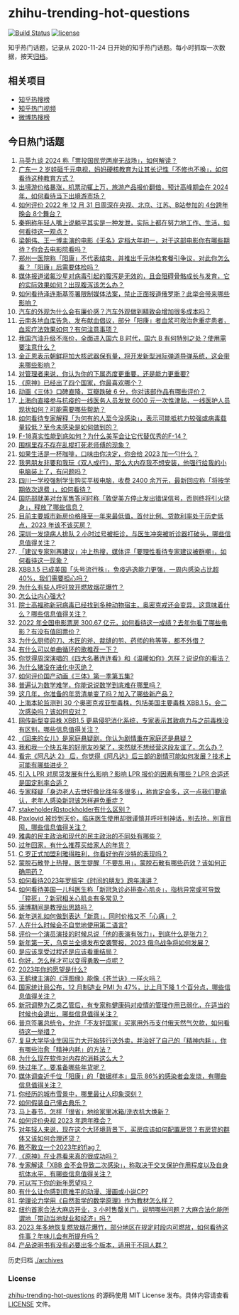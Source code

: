 # zhihu-trending-hot-questions

[![Build Status](https://github.com/justjavac/zhihu-trending-hot-questions/workflows/ci/badge.svg?branch=master)](https://github.com/justjavac/zhihu-trending-hot-questions/actions)
[![license](https://img.shields.io/github/license/justjavac/zhihu-trending-hot-questions)](https://github.com/justjavac/zhihu-trending-hot-questions/blob/master/LICENSE)

知乎热门话题，记录从 2020-11-24
日开始的知乎热门话题。每小时抓取一次数据，按天[归档](./archives)。

## 相关项目

- [知乎热搜榜](https://github.com/justjavac/zhihu-trending-top-search)
- [知乎热门视频](https://github.com/justjavac/zhihu-trending-hot-video)
- [微博热搜榜](https://github.com/justjavac/weibo-trending-hot-search)

## 今日热门话题

<!-- BEGIN -->
<!-- 最后更新时间 Mon Jan 02 2023 12:19:39 GMT+0800 (China Standard Time) -->

1. [马英九谈 2024 称「票投国民党两岸无战场」，如何解读？](https://www.zhihu.com/question/576119936)
1. [广东一 2 岁娃砸千元电视，妈妈硬核教育为让其长记性「不修也不换」，如何看待这种教育方式？](https://www.zhihu.com/question/575649342)
1. [出境游价格暴涨，机票动辄上万，旅游产品报价翻倍，预计高峰期会在 2024 年，如何看待当下出境游市场？](https://www.zhihu.com/question/575904509)
1. [如何评价 2022 年 12 月 31 日周深在央视、北京、江苏、B站参加的 4台跨年晚会 8个舞台？](https://www.zhihu.com/question/576066103)
1. [秦朔称年轻人嘴上说躺平其实是一种发泄，实际上都在努力地工作、生活，如何看待这一观点？](https://www.zhihu.com/question/574771781)
1. [梁朝伟、王一博主演的电影《无名》定档大年初一，对于这部电影你有哪些期待？你会去电影院看吗？](https://www.zhihu.com/question/575948248)
1. [郑州一医院称「阳康」不代表结束，并推出千元体检套餐引争议，对此你怎么看？「阳康」后需要体检吗？](https://www.zhihu.com/question/576121619)
1. [媒体报道诺氟沙星对病毒引起的腹泻是无效的，且会阻碍骨骼成长与发育，它的实际效果如何？出现腹泻该怎么办？](https://www.zhihu.com/question/576129561)
1. [如何看待泽连斯基签署限制媒体法案，禁止正面报道俄罗斯？此举会带来哪些影响？](https://www.zhihu.com/question/575658349)
1. [汽车的外观为什么会有廉价感？汽车外观做到精致会增加很多成本吗？](https://www.zhihu.com/question/28168213)
1. [云南各地血库告急、发布献血倡议，部分「阳康」者血浆可救治危重症患者，血浆疗法效果如何？有何注意事项？](https://www.zhihu.com/question/576137086)
1. [我国汽油升级不涨价，全面进入国六 B 时代，国六 B 有何特别之处？使用需要注意什么？](https://www.zhihu.com/question/576129812)
1. [金正恩表示朝鲜将加大核武器保有量，将开发新型洲际弹道导弹系统，这会带来哪些影响？](https://www.zhihu.com/question/576228324)
1. [对管理者来说，你认为你的下属态度更重要，还是能力更重要?](https://www.zhihu.com/question/571112995)
1. [《原神》已经出了四个国家，你最喜欢哪个？](https://www.zhihu.com/question/575851760)
1. [动画《三体》口碑直降，豆瓣跌破 6 分，你对该部作品有哪些评价？](https://www.zhihu.com/question/574819232)
1. [上海向直接参与抗疫的一线医务人员发放 6000 元一次性津贴，一线医护人员现状如何？可能需要哪些帮助？](https://www.zhihu.com/question/576101746)
1. [如何看待专家解释「为何有的人至今没感染」，表示可能抵抗力较强或病毒载量较低？至今未感染是如何做到的？](https://www.zhihu.com/question/576109621)
1. [F-18真实性能到底如何？为什么美军会让它代替优秀的F-14？](https://www.zhihu.com/question/268397869)
1. [围棋里存不存在乱棍打死老师傅的现象？](https://www.zhihu.com/question/564619194)
1. [如果生活是一杯咖啡，口味由你决定，你会给 2023 加一勺什么？](https://www.zhihu.com/question/575505039)
1. [我男朋友非要和我玩《双人成行》，那么大内存我不想安装，他强行给我的小电脑装上了，有问题吗？](https://www.zhihu.com/question/509790183)
1. [四川一学校强制学生购买平板电脑，收费 2400 余万元，最新回应称「将按学期依次退费 」，如何看待？](https://www.zhihu.com/question/575044959)
1. [国防部就美对台军售答问时称「敦促美方停止发出错误信号，否则终将引火烧身」，释放了哪些信息？](https://www.zhihu.com/question/575728689)
1. [目前主要城市新房价格降至一年来最低值，首付比例、贷款利率处于历史低点，2023 年该不该买房？](https://www.zhihu.com/question/575905606)
1. [深圳一发烧病人排队 2 小时过号被拒诊，与医生冲突被听诊器打破头，哪些信息值得关注？](https://www.zhihu.com/question/575712214)
1. [「建议专家别再建议」冲上热搜，媒体评「要理性看待专家建议被群嘲」，如何看待这一现象？](https://www.zhihu.com/question/575682151)
1. [XBB.1.5 已成美国「头号流行株」，免疫逃逸能力更强，一周内感染占比超 40%，我们需要担心吗？](https://www.zhihu.com/question/575945757)
1. [为什么有些人呼吁放开燃放烟花爆竹？](https://www.zhihu.com/question/575194080)
1. [怎么让内心强大?](https://www.zhihu.com/question/574824523)
1. [院士高福称新冠病毒已经找到多种动物宿主，奥密克戎还会变异，这意味着什么？哪些信息值得关注？](https://www.zhihu.com/question/576102957)
1. [2022 年全国电影票房 300.67 亿元，如何看待这一成绩？去年你看了哪些电影？有没有值回票价？](https://www.zhihu.com/question/576061385)
1. [为什么厨师的刀、木匠的斧、裁缝的剪、药师的称等等，都不外借？](https://www.zhihu.com/question/575305124)
1. [有什么可以单曲循环的歌推荐一下？](https://www.zhihu.com/question/576112760)
1. [你觉得周深演唱的《四大名著连连看》和《温暖如你》怎样？说说你的看法？](https://www.zhihu.com/question/575944037)
1. [为什么猪没在进化中灭绝？](https://www.zhihu.com/question/568678402)
1. [如何评价国产动画《三体》第一季第五集?](https://www.zhihu.com/question/572851247)
1. [普遍认为数学难学，你能说说数学到底难在哪里吗？](https://www.zhihu.com/question/436414098)
1. [这几年，你准备的年货清单变了吗？加入了哪些新产品？](https://www.zhihu.com/question/510172985)
1. [上海本轮监测到 30 个奥密克戎亚型毒株，包括美国主要毒株 XBB.1.5，会二次感染吗？该如何应对？](https://www.zhihu.com/question/575904316)
1. [网传新型变异株 XBB1.5 更易侵犯消化系统，专家表示其致病力与之前毒株没有区别，哪些信息值得关注？](https://www.zhihu.com/question/576198696)
1. [《回来的女儿》是家庭悬疑剧，你认为剧情重在家庭还是悬疑？](https://www.zhihu.com/question/574958706)
1. [我和我一个快五年的好朋友吵架了，突然就不想经营这段友谊了，怎么办？](https://www.zhihu.com/question/575752196)
1. [看完《阿凡达 2》 后，你觉得《阿凡达》后三部的剧情可能如何发展？技术上可能有哪些进步？](https://www.zhihu.com/question/573088080)
1. [引入 LPR 对房贷发展有什么影响？影响 LPR 报价的因素有哪些？LPR 合适还是固定利率合适？](https://www.zhihu.com/question/574821309)
1. [专家释疑「身边老人去世好像比往年多很多」，称肯定会多，这一点我们要承认，老年人感染新冠该怎样避免重症？](https://www.zhihu.com/question/576220792)
1. [stakeholder和stockholder有什么区别？](https://www.zhihu.com/question/576106034)
1. [Paxlovid 被炒到天价，临床医生使用却很谨慎并呼吁别神话，别去抢，别盲目囤，哪些信息值得关注？](https://www.zhihu.com/question/575935592)
1. [雅典的民主政治和现代的民主政治的不同处有哪些？](https://www.zhihu.com/question/359091290)
1. [过年回家，有什么推荐买给家人的年货？](https://www.zhihu.com/question/39873708)
1. [C 罗正式加盟利雅得胜利，你看好他在沙特的表现吗？](https://www.zhihu.com/question/575839650)
1. [蒙脱石散登上热搜，医生提醒「不要乱用」，蒙脱石散有哪些药效？该如何正确用药？](https://www.zhihu.com/question/576069656)
1. [如何看待2023年罗振宇《时间的朋友》跨年演讲？](https://www.zhihu.com/question/575943979)
1. [如何看待美国一儿科医生称「新冠急诊必排查心肌炎」，指标异常或可导致「猝死」？新冠相关心肌炎有多常见？](https://www.zhihu.com/question/575722723)
1. [读博期间是教授出思路吗？](https://www.zhihu.com/question/559765033)
1. [新年送礼如何做到表达「新意」，同时价格又不「心痛」？](https://www.zhihu.com/question/574815422)
1. [人在什么时候会不自觉地使用第二语言?](https://www.zhihu.com/question/543909010)
1. [评价一个演员演技的时候总说「他的表演有张力」，到底什么是张力？](https://www.zhihu.com/question/520006336)
1. [新年第一天，乌克兰全境发布空袭警报，2023 俄乌战争将如何发展？](https://www.zhihu.com/question/576050644)
1. [是应该享受过程还是应该看重结局？](https://www.zhihu.com/question/575890100)
1. [你好，怎么样才可以变得勇敢一点呢？](https://www.zhihu.com/question/576054292)
1. [2023年你的愿望是什么?](https://www.zhihu.com/question/575736158)
1. [王鹤棣主演的《浮图缘》能像《苍兰诀》一样火吗？](https://www.zhihu.com/question/575056472)
1. [国家统计局公布，12 月制造业 PMI 为 47%，比上月下降 1 个百分点，哪些信息值得关注？](https://www.zhihu.com/question/575841318)
1. [新冠调整为乙类乙管后，有专家称健康码对疫情的管理作用已弱化，在适当的时候也会退出，哪些信息值得关注？](https://www.zhihu.com/question/575908027)
1. [普京签署总统令，允许「不友好国家」买家用外币支付俄天然气欠款，如何看待这一举措？](https://www.zhihu.com/question/575808753)
1. [复旦大学毕业生因压力大开始转行送外卖，并治好了自己的「精神内耗」，你有哪些治愈「精神内耗」的方法？](https://www.zhihu.com/question/571890398)
1. [为什么现在软件对内存的消耗这么大？](https://www.zhihu.com/question/549908269)
1. [快过年了，要准备哪些年货呢？](https://www.zhihu.com/question/511222144)
1. [媒体调查近千位「阳康」的「数据样本」显示 86%的感染者会发烧，有哪些信息值得关注？](https://www.zhihu.com/question/576011553)
1. [你经历的城市雪景中，哪里最让人印象深刻？](https://www.zhihu.com/question/573150458)
1. [如何假装自己懂古典乐？](https://www.zhihu.com/question/65981820)
1. [马上春节，怎样「很省」地给家里冰箱/洗衣机大焕新？](https://www.zhihu.com/question/576056854)
1. [如何评价央视 2023 年跨年晚会？](https://www.zhihu.com/question/575928178)
1. [对年轻人来说，现在这个大环境背景下，买房应该如何配置房贷？有房贷的群体又该如何合理还贷？](https://www.zhihu.com/question/574820108)
1. [敢不敢立一个2023年的flag？](https://www.zhihu.com/question/576113898)
1. [《原神》在业界看来真的很成功吗？](https://www.zhihu.com/question/424195477)
1. [专家解读「XBB 会不会导致二次感染」，称取决于交叉保护作用程度以及自身抗体水平，有哪些信息值得关注？](https://www.zhihu.com/question/576108616)
1. [可以写下你的新年愿望吗？](https://www.zhihu.com/question/575935443)
1. [有什么让你感到意难平的动漫、漫画或小说CP?](https://www.zhihu.com/question/570714937)
1. [学理论力学用《自然哲学的数学原理》作为教材怎么样？](https://www.zhihu.com/question/575546381)
1. [纽约首家合法大麻店开业，3 小时售罄关门，说明哪些问题？大麻合法化能所谓地「带动当地就业和经济」吗？](https://www.zhihu.com/question/575918075)
1. [2023 年多地恢复燃放烟花爆竹，部分地区在规定时段内可燃放，如何看待这件事？年味儿会有所提升吗？](https://www.zhihu.com/question/570150673)
1. [产品说明书有没有必要出多个版本，适用于不同人群？](https://www.zhihu.com/question/575933791)

<!-- END -->

历史归档 [./archives](./archives)

### License

[zhihu-trending-hot-questions](https://github.com/justjavac/zhihu-trending-hot-questions)
的源码使用 MIT License 发布。具体内容请查看 [LICENSE](./LICENSE) 文件。
